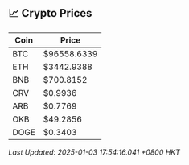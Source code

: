 ## 📈 Crypto Prices

| Coin | Price |
| ---- | ----- |
| BTC | $96558.6339 |
| ETH | $3442.9388 |
| BNB | $700.8152 |
| CRV | $0.9936 |
| ARB | $0.7769 |
| OKB | $49.2856 |
| DOGE | $0.3403 |

_Last Updated: 2025-01-03 17:54:16.041 +0800 HKT_